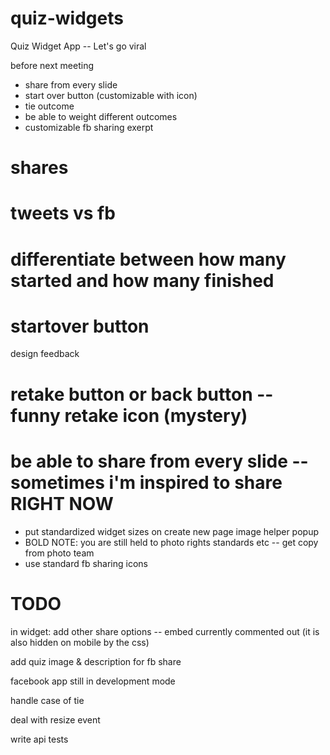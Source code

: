 quiz-widgets
============

Quiz Widget App -- Let's go viral

before next meeting
- share from every slide
- start over button (customizable with icon)
- tie outcome
- be able to weight different outcomes
- customizable fb sharing exerpt

# shares
# tweets vs fb
# differentiate between how many started and how many finished
# startover button

design feedback
# retake button or back button -- funny retake icon (mystery)

# be able to share from every slide -- sometimes i'm inspired to share RIGHT NOW

- put standardized widget sizes on create new page image helper popup
- BOLD NOTE: you are still held to photo rights standards etc -- get copy from photo team
- use standard fb sharing icons

TODO
====


in widget:
	add other share options -- embed currently commented out (it is also hidden on mobile by the css)

add quiz image & description for fb share



facebook app still in development mode

handle case of tie

deal with resize event

write api tests
